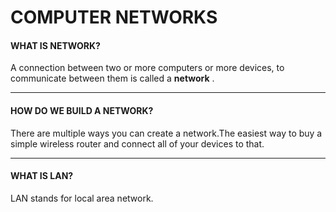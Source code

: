 # COMPUTER NETWORKS


#### WHAT IS NETWORK?

A connection between two or more computers or more devices, to communicate between them is called a **network** .<br>

---------


#### HOW DO WE BUILD A NETWORK?

There are multiple ways you can create a network.The easiest way to buy a simple wireless router and connect all of your devices to that.


---------


#### WHAT IS LAN?


LAN stands for local area network.
